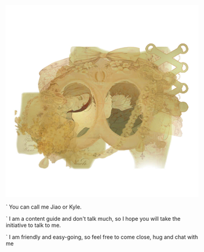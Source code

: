 


![image alt](https://github.com/Jiaoshi0/Jiaoshi0/blob/326d497c6ddef2586ee91894aee7ebc66df3b1c8/a%20nhon.jpg)


` You can call me Jiao or Kyle.

` I am a content guide and don't talk much, so I hope you will take the initiative to talk to me.

` I am friendly and easy-going, so feel free to come close, hug and chat with me

